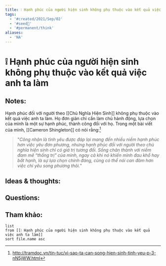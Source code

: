```yaml
---
title: ❕ Hạnh phúc của người hiện sinh không phụ thuộc vào kết quả việc anh ta làm
tags:
  - '#created/2021/Sep/02'
  - '#seed🥜'
  - '#permanent/think'
aliases:
  - 'NA'
---
```

# ❕ Hạnh phúc của người hiện sinh không phụ thuộc vào kết quả việc anh ta làm

## Notes:
Hạnh phúc đối với người theo [[Chủ Nghĩa Hiện Sinh]] không phụ thuộc vào kết quả việc anh ta làm. Họ đơn giản chỉ cần làm chủ hành động, lựa chọn của mình là một sự hạnh phúc, thành công đối với họ. Trong một bài viết của mình, [[Cameron Shingleton]] có nói rằng:[^1]

> "_Công nhận là tình yêu được đáp lại mang đến nhiều niềm hạnh phúc hơn việc yêu đơn phương, nhưng hạnh phúc đối với người theo chủ nghĩa hiện sinh chỉ có giá trị tương đối. Sống chân thành với niềm đam mê “thống trị" của mình, ngay cả khi nó khiến mình đau khổ hay bất hạnh, là sự lựa chọn chính đáng, cũng có thể nói can đảm hơn việc chỉ yêu song phương thôi._"

## Ideas & thoughts:

## Questions:


## Tham khảo:
```dataview
list
from [[❕ Hạnh phúc của người hiện sinh không phụ thuộc vào kết quả việc anh ta làm]]
sort file.name asc
```
[^1]:http://tramdoc.vn/tin-tuc/vi-sao-ta-can-song-hien-sinh-tinh-yeu-p-3-nN5jWW.html
